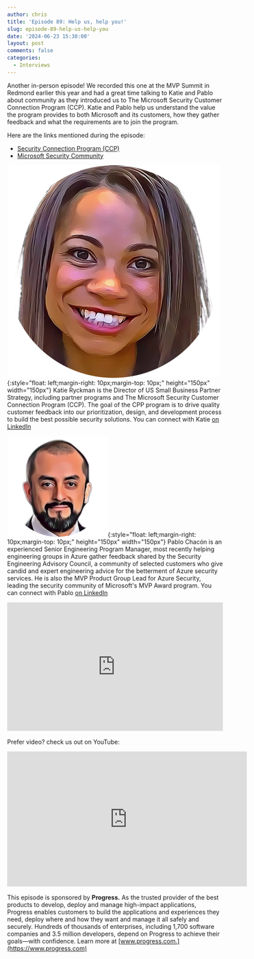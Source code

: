 ```yaml
---
author: chris
title: 'Episode 89: Help us, help you!'
slug: episode-89-help-us-help-you
date: '2024-06-23 15:30:00'
layout: post
comments: false
categories:
  - Interviews
---
```

Another in-person episode! We recorded this one at the MVP Summit in Redmond earlier this year and had a great time talking to Katie and Pablo about community as they introduced us to The Microsoft Security Customer Connection Program (CCP). Katie and Pablo help us understand the value the program provides to both Microsoft and its customers, how they gather feedback and what the requirements are to join the program.

Here are the links mentioned during the episode:
*   [Security Connection Program (CCP)](https://aka.ms/joinccp)
*   [Microsoft Security Community](https://aka.ms/securitycommunity)

![Katie](/images/uploads/2024/06/katie.png){:style="float: left;margin-right: 10px;margin-top: 10px;" height="150px" width="150px"} Katie Ryckman is the Director of US Small Business Partner Strategy, including partner programs and The Microsoft Security Customer Connection Program (CCP). The goal of the CPP program is to drive quality customer feedback into our prioritization, design, and development process to build the best possible security solutions. You can connect with Katie [on LinkedIn](https://www.linkedin.com/in/katieryckman/)

![Pablo](/images/uploads/2024/06/pablo.png){:style="float: left;margin-right: 10px;margin-top: 10px;" height="150px" width="150px"} Pablo Chacón is an experienced Senior Engineering Program Manager, most recently helping engineering groups in Azure gather feedback shared by the Security Engineering Advisory Council, a community of selected customers who give candid and expert engineering advice for the betterment of Azure security services. He is also the MVP Product Group Lead for Azure Security, leading the security community of Microsoft's MVP Award program. You can connect with Pablo [on LinkedIn](https://www.linkedin.com/in/pjchacon/)

<p><iframe width="100%" height="300" scrolling="no" frameborder="no" allow="autoplay" src="https://w.soundcloud.com/player/?url=https%3A//api.soundcloud.com/tracks/1855592658&color=%23ff5500&auto_play=false&hide_related=false&show_comments=true&show_user=true&show_reposts=false&show_teaser=true&visual=true"></iframe></p>

Prefer video? check us out on YouTube:

<p><iframe width="560" height="315" src="https://www.youtube.com/embed/qzICpoFK1Ns?si=sNW2CP-xIslDiANL" title="YouTube video player" frameborder="0" allow="accelerometer; autoplay; clipboard-write; encrypted-media; gyroscope; picture-in-picture; web-share" referrerpolicy="strict-origin-when-cross-origin" allowfullscreen></iframe></p>

This episode is sponsored by **Progress.** As the trusted provider of the best products to develop, deploy and manage high-impact applications, Progress enables customers to build the applications and experiences they need, deploy where and how they want and manage it all safely and securely. Hundreds of thousands of enterprises, including 1,700 software companies and 3.5 million developers, depend on Progress to achieve their goals—with confidence. Learn more at [www.progress.com.](https://www.progress.com)
